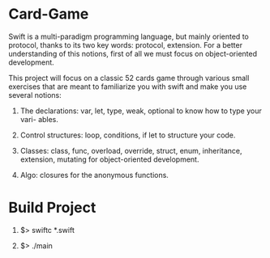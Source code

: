 # Card-Game

Swift is a multi-paradigm programming language, but mainly oriented to protocol, thanks to its two key words: protocol, extension. For a better understanding of this notions, first of all we must focus on object-oriented development.

This project will focus on a classic 52 cards game through various small exercises 
that are meant to familiarize you with swift and make you use several notions:

1) The declarations: var, let, type, weak, optional to know how to type your vari- ables.

2) Control structures: loop, conditions, if let to structure your code.

3) Classes: class, func, overload, override, struct, enum, inheritance, extension,
mutating for object-oriented development.

4) Algo: closures for the anonymous functions.

# Build Project

1) $> swiftc *.swift

2) $> ./main